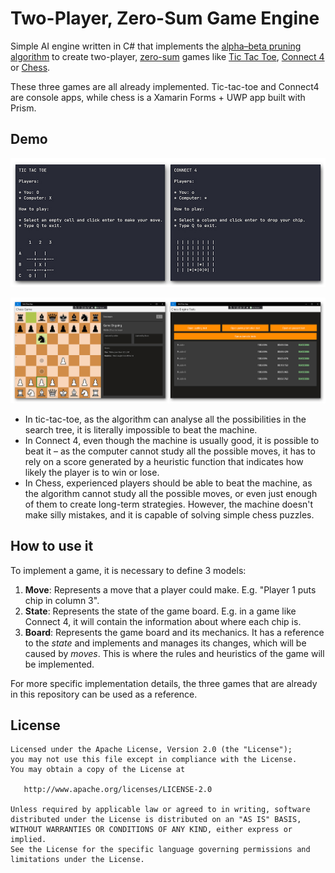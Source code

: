 # Two-Player, Zero-Sum Game Engine
Simple AI engine written in C# that implements the [alpha–beta pruning algorithm](https://en.wikipedia.org/wiki/Alpha–beta_pruning) to create two-player, [zero-sum](https://en.wikipedia.org/wiki/Zero-sum_game) games like [Tic Tac Toe](https://en.wikipedia.org/wiki/Tic-tac-toe), [Connect 4](https://en.wikipedia.org/wiki/Connect_Four) or [Chess](https://en.wikipedia.org/wiki/Chess).

These three games are all already implemented. Tic-tac-toe and Connect4 are console apps, while chess is a Xamarin Forms + UWP app built with Prism.

## Demo

![Tic-tac-toe & Connect 4 Screenshots](https://raw.githubusercontent.com/ernestoyaquello/TwoPlayerZeroSumGameEngine/master/readme/tic-tac-toe-and-connect-4-screenshots.png)

![Chess App Screenshots](https://raw.githubusercontent.com/ernestoyaquello/TwoPlayerZeroSumGameEngine/master/readme/chess-screenshots.png)

* In tic-tac-toe, as the algorithm can analyse all the possibilities in the search tree, it is literally impossible to beat the machine.
* In Connect 4, even though the machine is usually good, it is possible to beat it – as the computer cannot study all the possible moves, it has to rely on a score generated by a heuristic function that indicates how likely the player is to win or lose.
* In Chess, experienced players should be able to beat the machine, as the algorithm cannot study all the possible moves, or even just enough of them to create long-term strategies. However, the machine doesn't make silly mistakes, and it is capable of solving simple chess puzzles.

## How to use it
To implement a game, it is necessary to define 3 models:

1. **Move**: Represents a move that a player could make. E.g. "Player 1 puts chip in column 3".
2. **State**: Represents the state of the game board. E.g. in a game like Connect 4, it will contain the information about where each chip is.
3. **Board**: Represents the game board and its mechanics. It has a reference to the *state* and implements and manages its changes, which will be caused by *moves*. This is where the rules and heuristics of the game will be implemented.

For more specific implementation details, the three games that are already in this repository can be used as a reference.

## License
```
Licensed under the Apache License, Version 2.0 (the "License");
you may not use this file except in compliance with the License.
You may obtain a copy of the License at

   http://www.apache.org/licenses/LICENSE-2.0

Unless required by applicable law or agreed to in writing, software
distributed under the License is distributed on an "AS IS" BASIS,
WITHOUT WARRANTIES OR CONDITIONS OF ANY KIND, either express or implied.
See the License for the specific language governing permissions and
limitations under the License.
```
